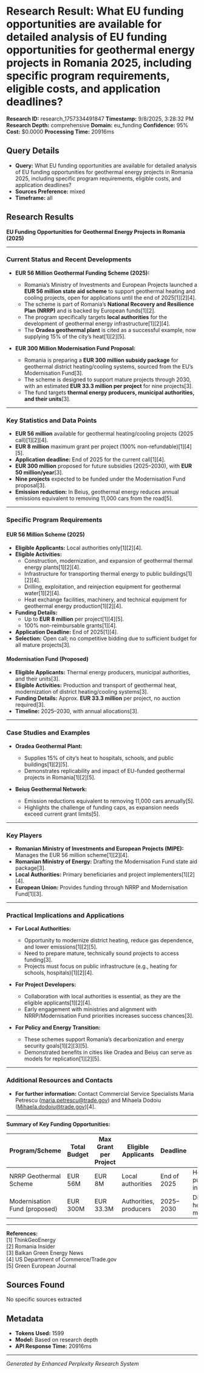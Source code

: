# Research Result: What EU funding opportunities are available for detailed analysis of EU funding opportunities for geothermal energy projects in Romania 2025, including specific program requirements, eligible costs, and application deadlines?

**Research ID:** research_1757334491847
**Timestamp:** 9/8/2025, 3:28:32 PM
**Research Depth:** comprehensive
**Domain:** eu_funding
**Confidence:** 95%
**Cost:** $0.0000
**Processing Time:** 20916ms

## Query Details
- **Query:** What EU funding opportunities are available for detailed analysis of EU funding opportunities for geothermal energy projects in Romania 2025, including specific program requirements, eligible costs, and application deadlines?
- **Sources Preference:** mixed
- **Timeframe:** all

## Research Results

**EU Funding Opportunities for Geothermal Energy Projects in Romania (2025)**

---

### Current Status and Recent Developments

- **EUR 56 Million Geothermal Funding Scheme (2025):**
  - Romania’s Ministry of Investments and European Projects launched a **EUR 56 million state aid scheme** to support geothermal heating and cooling projects, open for applications until the end of 2025[1][2][4].
  - The scheme is part of Romania’s **National Recovery and Resilience Plan (NRRP)** and is backed by European funds[1][2].
  - The program specifically targets **local authorities** for the development of geothermal energy infrastructure[1][2][4].
  - The **Oradea geothermal plant** is cited as a successful example, now supplying 15% of the city’s heat[1][2][5].

- **EUR 300 Million Modernisation Fund Proposal:**
  - Romania is preparing a **EUR 300 million subsidy package** for geothermal district heating/cooling systems, sourced from the EU’s Modernisation Fund[3].
  - The scheme is designed to support mature projects through 2030, with an estimated **EUR 33.3 million per project** for nine projects[3].
  - The fund targets **thermal energy producers, municipal authorities, and their units**[3].

---

### Key Statistics and Data Points

- **EUR 56 million** available for geothermal heating/cooling projects (2025 call)[1][2][4].
- **EUR 8 million** maximum grant per project (100% non-refundable)[1][4][5].
- **Application deadline:** End of 2025 for the current call[1][4].
- **EUR 300 million** proposed for future subsidies (2025–2030), with **EUR 50 million/year**[3].
- **Nine projects** expected to be funded under the Modernisation Fund proposal[3].
- **Emission reduction:** In Beiuș, geothermal energy reduces annual emissions equivalent to removing 11,000 cars from the road[5].

---

### Specific Program Requirements

#### EUR 56 Million Scheme (2025)

- **Eligible Applicants:** Local authorities only[1][2][4].
- **Eligible Activities:**
  - Construction, modernization, and expansion of geothermal thermal energy plants[1][2][4].
  - Infrastructure for transporting thermal energy to public buildings[1][2][4].
  - Drilling, exploitation, and reinjection equipment for geothermal water[1][2][4].
  - Heat exchange facilities, machinery, and technical equipment for geothermal energy production[1][2][4].
- **Funding Details:**
  - Up to **EUR 8 million** per project[1][4][5].
  - 100% non-reimbursable grants[1][4].
- **Application Deadline:** End of 2025[1][4].
- **Selection:** Open call; no competitive bidding due to sufficient budget for all mature projects[3].

#### Modernisation Fund (Proposed)

- **Eligible Applicants:** Thermal energy producers, municipal authorities, and their units[3].
- **Eligible Activities:** Production and transport of geothermal heat, modernization of district heating/cooling systems[3].
- **Funding Details:** Approx. **EUR 33.3 million** per project, no auction required[3].
- **Timeline:** 2025–2030, with annual allocations[3].

---

### Case Studies and Examples

- **Oradea Geothermal Plant:**
  - Supplies 15% of city’s heat to hospitals, schools, and public buildings[1][2][5].
  - Demonstrates replicability and impact of EU-funded geothermal projects in Romania[1][2][5].

- **Beiuș Geothermal Network:**
  - Emission reductions equivalent to removing 11,000 cars annually[5].
  - Highlights the challenge of funding caps, as expansion needs exceed current grant limits[5].

---

### Key Players

- **Romanian Ministry of Investments and European Projects (MIPE):** Manages the EUR 56 million scheme[1][2][4].
- **Romanian Ministry of Energy:** Drafting the Modernisation Fund state aid package[3].
- **Local Authorities:** Primary beneficiaries and project implementers[1][2][4].
- **European Union:** Provides funding through NRRP and Modernisation Fund[1][3].

---

### Practical Implications and Applications

- **For Local Authorities:**
  - Opportunity to modernize district heating, reduce gas dependence, and lower emissions[1][2][5].
  - Need to prepare mature, technically sound projects to access funding[3].
  - Projects must focus on public infrastructure (e.g., heating for schools, hospitals)[1][2][4].

- **For Project Developers:**
  - Collaboration with local authorities is essential, as they are the eligible applicants[1][2][4].
  - Early engagement with ministries and alignment with NRRP/Modernisation Fund priorities increases success chances[3].

- **For Policy and Energy Transition:**
  - These schemes support Romania’s decarbonization and energy security goals[1][2][3][5].
  - Demonstrated benefits in cities like Oradea and Beiuș can serve as models for replication[1][2][5].

---

### Additional Resources and Contacts

- **For further information:** Contact Commercial Service Specialists Maria Petrescu (maria.petrescu@trade.gov) and Mihaela Dodoiu (Mihaela.dodoiu@trade.gov)[4].

---

**Summary of Key Funding Opportunities:**

| Program/Scheme                | Total Budget | Max Grant per Project | Eligible Applicants   | Deadline         | Focus Areas                                   |
|-------------------------------|--------------|----------------------|----------------------|------------------|-----------------------------------------------|
| NRRP Geothermal Scheme        | EUR 56M      | EUR 8M               | Local authorities    | End of 2025      | Heating/cooling, public infrastructure        |
| Modernisation Fund (proposed) | EUR 300M     | EUR 33.3M            | Authorities, producers| 2025–2030        | District heating/cooling modernization        |

---

**References:**  
[1] ThinkGeoEnergy  
[2] Romania Insider  
[3] Balkan Green Energy News  
[4] US Department of Commerce/Trade.gov  
[5] Green European Journal

## Sources Found
No specific sources extracted

## Metadata
- **Tokens Used:** 1599
- **Model:** Based on research depth
- **API Response Time:** 20916ms

---
*Generated by Enhanced Perplexity Research System*
